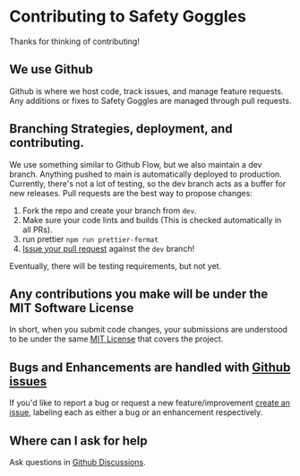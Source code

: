 # Contributing to Safety Goggles

Thanks for thinking of contributing!

## We use Github

Github is where we host code, track issues, and manage feature requests. Any additions or fixes to Safety Goggles are managed through pull requests.

## Branching Strategies, deployment, and contributing.

We use something similar to Github Flow, but we also maintain a dev branch. Anything pushed to main is automatically deployed to production. Currently, there's not a lot of testing, so the dev branch acts as a buffer for new releases. Pull requests are the best way to propose changes:

1. Fork the repo and create your branch from `dev`.
2. Make sure your code lints and builds (This is checked automatically in all PRs).
3. run prettier `npm run prettier-format`
4. [Issue your pull request](https://docs.github.com/en/pull-requests/collaborating-with-pull-requests/proposing-changes-to-your-work-with-pull-requests/creating-a-pull-request-from-a-fork) against the `dev` branch!

Eventually, there will be testing requirements, but not yet.

## Any contributions you make will be under the MIT Software License

In short, when you submit code changes, your submissions are understood to be under the same [MIT License](http://choosealicense.com/licenses/mit/) that covers the project.

## Bugs and Enhancements are handled with [Github issues](https://docs.github.com/en/issues/tracking-your-work-with-issues/about-issues)

If you'd like to report a bug or request a new feature/improvement [create an issue](https://github.com/devlyn37/Safety-Goggles/issues), labeling each as either a bug or an enhancement respectively.

## Where can I ask for help

Ask questions in [Github Discussions](https://github.com/devlyn37/Safety-Goggles/discussions).
